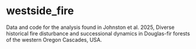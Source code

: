 # westside_fire
Data and code for the analysis found in Johnston et al. 2025, Diverse historical fire disturbance and successional dynamics in Douglas-fir forests of the western Oregon Cascades, USA.  
